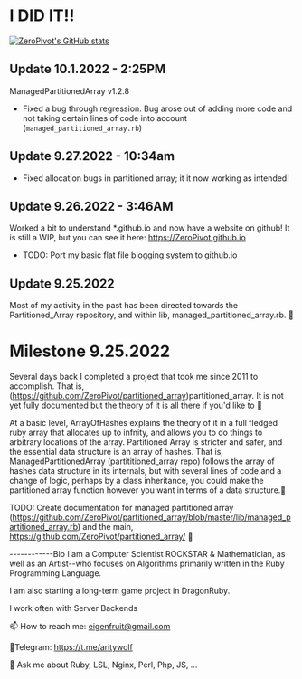 # I DID IT!!

[![ZeroPivot's GitHub stats](https://github-readme-stats.vercel.app/api?username=zeropivot)](https://github.com/anuraghazra/github-readme-stats)


## Update 10.1.2022 - 2:25PM
ManagedPartitionedArray v1.2.8
* Fixed a bug through regression. Bug arose out of adding more code and not taking certain lines of code into account (`managed_partitioned_array.rb`)

## Update 9.27.2022 - 10:34am
* Fixed allocation bugs in partitioned array; it it now working as intended!

## Update 9.26.2022 - 3:46AM
Worked a bit to understand *.github.io and now have a website on github! It is still a WIP, but you can see it here: https://ZeroPivot.github.io
* TODO: Port my basic flat file blogging system to github.io

## Update 9.25.2022
Most of my activity in the past has been directed towards the Partitioned_Array repository, and within lib, managed_partitioned_array.rb. 🌠

# Milestone 9.25.2022
Several days back I completed a project that took me since 2011 to accomplish. That is, (https://github.com/ZeroPivot/partitioned_array)partitioned_array. It is not yet fully documented but the theory of it is all there if you'd like to 🌠

At a basic level, ArrayOfHashes explains the theory of it in a full fledged ruby array that allocates up to infnity, and allows you to do things to arbitrary locations of the array. Partitioned Array is stricter and safer, and the essential data structure is an array of hashes. That is, ManagedPartitionedArray (partititioned_array repo) follows the array of hashes data structure in its internals, but with several lines of code and a change of logic, perhaps by a class inheritance, you could make  the partitioned array function however you want in terms of a data structure.🌠

TODO: Create documentation for managed partitioned array (https://github.com/ZeroPivot/partitioned_array/blob/master/lib/managed_partitioned_array.rb) and the main, https://github.com/ZeroPivot/partitioned_array/ 🌠

------------Bio
I am a Computer Scientist ROCKSTAR & Mathematician, as well as an Artist--who focuses on Algorithms primarily written in the Ruby Programming Language.

I am also starting a long-term game project in DragonRuby.

I work often with Server Backends

📫 How to reach me: eigenfruit@gmail.com

📲Telegram: https://t.me/aritywolf


💬 Ask me about Ruby, LSL, Nginx, Perl, Php, JS, ...
<!--
**ZeroPivot/ZeroPivot** is a ✨ _special_ ✨ repository because its `README.md` (this file) appears on your GitHub profile.

Here are some ideas to get you started:

🔭 I’m currently working on ... A game engine written in DragonRuby called the Bash Asset engine
- 🌱 I’m currently learning ... The Correlation between the "high level abstraction layer" of object oriented programming, and that of the lowest possible layer in the Ruby language layercake
- 👯 I’m looking to collaborate on ...
- 🤔 I’m looking for help with ...
- 💬 Ask me about ...
- 📫 How to reach me: ...
- 😄 Pronouns: ...
- ⚡ Fun fact: ...
-->

